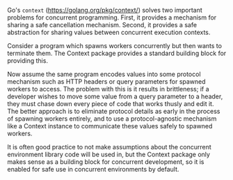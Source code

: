 Go's `context` (https://golang.org/pkg/context/) solves two important problems
for concurrent programming. First, it provides a mechanism for sharing a safe
cancellation mechanism. Second, it provides a safe abstraction for sharing
values between concurrent execution contexts.

Consider a program which spawns workers concurrently but then wants to terminate
them. The Context package provides a standard building block for providing this.

Now assume the same program encodes values into some protocol mechanism such
as HTTP headers or query parameters for spawned workers to access. The problem
with this is it results in brittleness; if a developer wishes to move some
value from a query parameter to a header, they must chase down every piece
of code that works thusly and edit it. The better approach is to eliminate
protocol details as early in the process of spawning workers entirely, and to
use a protocol-agnostic mechanism like a Context instance to communicate these
values safely to spawned workers.

It is often good practice to not make assumptions about the concurrent environment
library code will be used in, but the Context package only makes sense as a
building block for concurrent development, so it is enabled for safe use
in concurrent environments by default.
